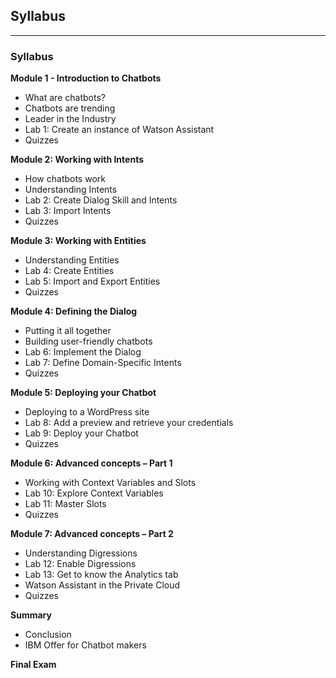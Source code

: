 ## Syllabus

*****

### Syllabus

**Module 1 - Introduction to Chatbots**

* What are chatbots?
* Chatbots are trending
* Leader in the Industry
* Lab 1: Create an instance of Watson Assistant
* Quizzes

**Module 2: Working with Intents**

* How chatbots work
* Understanding Intents
* Lab 2: Create Dialog Skill and Intents
* Lab 3: Import Intents
* Quizzes

**Module 3: Working with Entities**

* Understanding Entities
* Lab 4: Create Entities
* Lab 5: Import and Export Entities
* Quizzes

**Module 4: Defining the Dialog**

* Putting it all together
* Building user-friendly chatbots
* Lab 6: Implement the Dialog
* Lab 7: Define Domain-Specific Intents
* Quizzes

**Module 5: Deploying your Chatbot**

* Deploying to a WordPress site
* Lab 8: Add a preview and retrieve your credentials
* Lab 9: Deploy your Chatbot
* Quizzes

**Module 6: Advanced concepts – Part 1**

* Working with Context Variables and Slots
* Lab 10: Explore Context Variables
* Lab 11: Master Slots
* Quizzes

**Module 7: Advanced concepts – Part 2**

* Understanding Digressions
* Lab 12: Enable Digressions
* Lab 13: Get to know the Analytics tab
* Watson Assistant in the Private Cloud
* Quizzes

**Summary**

* Conclusion
* IBM Offer for Chatbot makers

**Final Exam**
